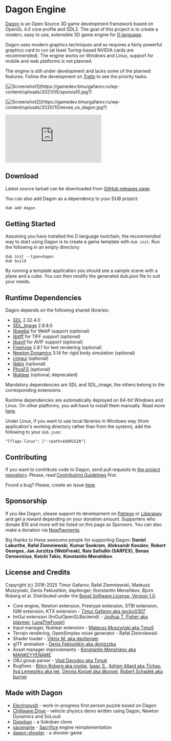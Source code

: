 # Dagon Engine

[Dagon](https://github.com/gecko0307/dagon) is an Open Source 3D game development framework based on OpenGL 4.0 core profile and SDL2. The goal of this project is to create a modern, easy to use, extensible 3D game engine for [D language](https://dlang.org/).

Dagon uses modern graphics techniques and so requires a fairly powerful graphics card to run (at least Turing-based NVIDIA cards are recommended). The engine works on Windows and Linux, support for mobile and web platforms is not planned.

The engine is still under development and lacks some of the planned features. Follow the development on [Trello](https://trello.com/b/4sDgRjZI/dagon-development-board) to see the priority tasks.

[![Screenshot1](https://gamedev.timurgafarov.ru/wp-content/uploads/2021/05/sponza10.jpg?)](https://gamedev.timurgafarov.ru/wp-content/uploads/2021/05/sponza10.jpg?)

[![Screenshot2](https://gamedev.timurgafarov.ru/wp-content/uploads/2020/10/eevee_vs_dagon.jpg?)](https://gamedev.timurgafarov.ru/wp-content/uploads/2020/10/eevee_vs_dagon.jpg?)

<div class="video-container">
    <iframe src="https://www.youtube.com/embed/iDF4shPofgU" title="YouTube video player" frameborder="0" allow="accelerometer; autoplay; clipboard-write; encrypted-media; gyroscope; picture-in-picture" allowfullscreen></iframe>
</div>

## Download

Latest source tarball can be downloaded from [GitHub releases page](https://github.com/gecko0307/dagon/releases).

You can also add Dagon as a dependency to your DUB project:

```bash
dub add dagon
```

## Getting Started

Assuming you have installed the D language toolchain, the recommended way to start using Dagon is to create a game template with `dub init`. Run the following in an empty directory:

```
dub init --type=dagon
dub build
```

By running a template application you should see a sample scene with a plane and a cube. You can then modify the generated dub.json file to suit your needs.

## Runtime Dependencies

Dagon depends on the following shared libraries:

* [SDL](https://www.libsdl.org) 2.32.4.0
* [SDL_Image](https://github.com/libsdl-org/SDL_image) 2.8.8.0
* [libwebp](https://chromium.googlesource.com/webm/libwebp) for WebP support (optional)
* [libtiff](https://libtiff.gitlab.io/libtiff/) for TIFF support (optional)
* [libavif](https://github.com/AOMediaCodec/libavif) for AVIF support (optional)
* [Freetype](https://www.freetype.org) 2.8.1 for text rendering (optional)
* [Newton Dynamics](https://github.com/MADEAPPS/newton-dynamics) 3.14 for rigid body simulation (optional)
* [cimgui](https://github.com/cimgui/cimgui) (optional)
* [libktx](https://github.com/KhronosGroup/KTX-Software) (optional)
* [PhysFS](https://github.com/icculus/physfs) (optional)
* [Nuklear](https://github.com/Immediate-Mode-UI/Nuklear) (optional, deprecated)

Mandatory dependencies are SDL and SDL_image, the others belong to the corresponding extensions.

Runtime dependencies are automatically deployed on 64-bit Windows and Linux. On other platforms, you will have to install them manually. Read more [here](https://github.com/gecko0307/dagon/blob/master/doc/Runtime%20Dependencies.md).

Under Linux, if you want to use local libraries in Windows way (from application's working directory rather than from the system), add the following to your `dub.json`:

```
"lflags-linux": ["-rpath=$$ORIGIN"]
```

## Contributing

If you want to contribute code to Dagon, send pull requests to [the project repository](https://github.com/gecko0307/dagon). Please, read [Contributing Guidelines](/?p=contributing_guidelines) first.

Found a bug? Please, create an issue [here](https://github.com/gecko0307/dagon/issues).

## Sponsorship

If you like Dagon, please support its development on [Patreon](https://www.patreon.com/gecko0307) or [Liberapay](https://liberapay.com/gecko0307) and get a reward depending on your donation amount. Supporters who donate $10 and more will be listed on this page as Sponsors. You can also make a donation via [NowPayments](https://nowpayments.io/donation?api_key=EAAJMMS-8Z643SJ-K5Z4V2Q-Z31626N).

Big thanks to these awesome people for supporting Dagon: **Daniel Laburthe**, **Rafał Ziemniewski**, **Kumar Sookram**, **Aleksandr Kovalev**, **Robert Georges**, **Jan Jurzitza (WebFreak)**, **Rais Safiullin (SARFEX)**, **Benas Cernevicius**, **Koichi Takio**, **Konstantin Menshikov**.

## License and Credits

Copyright (c) 2016-2025 Timur Gafarov, Rafal Ziemniewski, Mateusz Muszynski, Denis Feklushkin, dayllenger, Konstantin Menshikov, Bjorn Roberg et al. Distributed under the [Boost Software License, Version 1.0](https://www.boost.org/LICENSE_1_0.txt).

* Core engine, Newton extension, Freetype extension, STBI extension, IQM extension, KTX extension - [Timur Gafarov aka gecko0307](https://github.com/gecko0307)
* ImGui extension (ImGuiOpenGLBackend) - [Joshua T. Fisher aka playmer](https://github.com/playmer), [LunaTheFoxgirl](https://github.com/LunaTheFoxgirl)
* Input manager, Nuklear extension - [Mateusz Muszyński aka Timu5](https://github.com/Timu5)
* Terrain rendering, OpenSimplex noise generator - Rafał Ziemniewski
* Shader loader - [Viktor M. aka dayllenger](https://github.com/dayllenger)
* glTF animation - [Denis Feklushkin aka denizzzka](https://github.com/denizzzka)
* Asset manager improvements - [Konstantin Menshikov aka MANKEYYENAME](https://github.com/MANKEYYENAME)
* OBJ group parser - [Vlad Davydov aka Tynuk](https://github.com/Tynukua)
* Bugfixes - [Björn Roberg aka roobie](https://github.com/roobie), [Isaac S.](https://github.com/isaacs-dev), [Adrien Allard aka Tichau](https://github.com/Tichau), [Ilya Lemeshko aka ijet](https://github.com/my-ijet), [Dennis Korpel aka dkorpel](https://github.com/dkorpel), [Robert Schadek aka burner](https://github.com/burner)

## Made with Dagon

* [Electronvolt](https://github.com/gecko0307/electronvolt) - work-in-progress first person puzzle based on Dagon
* [Chillwave Drive](https://github.com/gecko0307/chillwavedrive) - vehicle physics demo written using Dagon, Newton Dynamics and SoLoud
* [Dagoban](https://github.com/Timu5/dagoban) - a Sokoban clone
* [sacengine](https://github.com/tg-2/sacengine) - [Sacrifice](https://en.wikipedia.org/wiki/Sacrifice_(video_game)) engine reimplementation
* [dagon-shooter](https://github.com/aferust/dagon-shooter) - a shooter game
